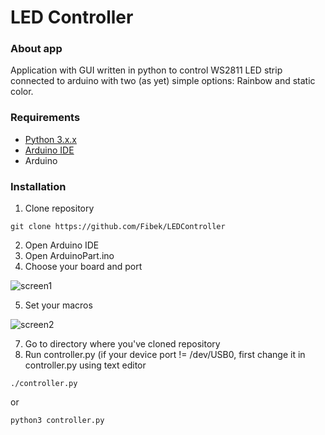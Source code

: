 # LED Controller

### About app

Application with GUI written in python to control WS2811 LED strip connected to 
arduino with two (as yet) simple options: Rainbow and static color.

### Requirements

* [Python 3.x.x](https://www.python.org/downloads/)
* [Arduino IDE](https://www.arduino.cc/en/main/software)
* Arduino

### Installation

1. Clone repository

```
git clone https://github.com/Fibek/LEDController
```
2. Open Arduino IDE
3. Open ArduinoPart.ino
4. Choose your board and port

![screen1](https://github.com/Fibek/LEDController/tree/master/src/scr3_board_processor_port.png)

5. Set your macros

![screen2](https://github.com/Fibek/LEDController/tree/master/src/scr4_define.png)

7. Go to directory where you've cloned repository
8. Run controller.py (if your device port != /dev/USB0, first change it in controller.py using text editor

```
./controller.py
```
or
```
python3 controller.py
```
